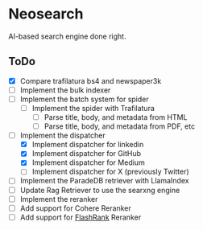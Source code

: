 # Neosearch

AI-based search engine done right.

## ToDo

- [x] Compare trafilatura bs4 and newspaper3k
- [ ] Implement the bulk indexer
- [ ] Implement the batch system for spider
    - [ ] Implement the spider with Trafilatura
        - [ ] Parse title, body, and metadata from HTML
        - [ ] Parse title, body, and metadata from PDF, etc
- [ ] Implement the dispatcher
    - [x] Implement dispatcher for linkedin
    - [x] Implement dispatcher for GitHub
    - [x] Implement dispatcher for Medium
    - [ ] Implement dispatcher for X (previously Twitter)
- [ ] Implement the ParadeDB retriever with LlamaIndex
- [ ] Update Rag Retriever to use the searxng engine
- [ ] Implement the reranker
 - [ ] Add support for Cohere Reranker
 - [ ] Add support for [FlashRank](https://github.com/PrithivirajDamodaran/FlashRank) Reranker
